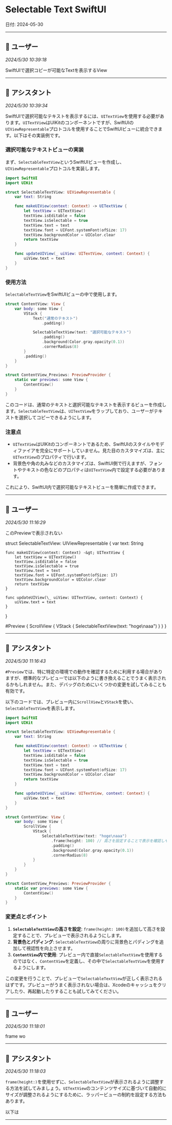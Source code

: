 # Selectable Text SwiftUI

日付: 2024-05-30

---

## 👤 ユーザー
*2024/5/30 10:39:18*

SwiftUIで選択コピーが可能なTextを表示するView

---

## 🤖 アシスタント
*2024/5/30 10:39:34*

SwiftUIで選択可能なテキストを表示するには、`UITextView`を使用する必要があります。`UITextView`はUIKitのコンポーネントですが、SwiftUIの`UIViewRepresentable`プロトコルを使用することでSwiftUIビューに統合できます。以下はその実装例です。

### 選択可能なテキストビューの実装

まず、`SelectableTextView`というSwiftUIビューを作成し、`UIViewRepresentable`プロトコルを実装します。

```swift
import SwiftUI
import UIKit

struct SelectableTextView: UIViewRepresentable {
    var text: String

    func makeUIView(context: Context) -> UITextView {
        let textView = UITextView()
        textView.isEditable = false
        textView.isSelectable = true
        textView.text = text
        textView.font = UIFont.systemFont(ofSize: 17)
        textView.backgroundColor = UIColor.clear
        return textView
    }

    func updateUIView(_ uiView: UITextView, context: Context) {
        uiView.text = text
    }
}
```

### 使用方法

`SelectableTextView`をSwiftUIビューの中で使用します。

```swift
struct ContentView: View {
    var body: some View {
        VStack {
            Text("通常のテキスト")
                .padding()

            SelectableTextView(text: "選択可能なテキスト")
                .padding()
                .background(Color.gray.opacity(0.1))
                .cornerRadius(8)
        }
        .padding()
    }
}

struct ContentView_Previews: PreviewProvider {
    static var previews: some View {
        ContentView()
    }
}
```

このコードは、通常のテキストと選択可能なテキストを表示するビューを作成します。`SelectableTextView`は、`UITextView`をラップしており、ユーザーがテキストを選択してコピーできるようにします。

### 注意点

- `UITextView`はUIKitのコンポーネントであるため、SwiftUIのスタイルやモディファイアを完全にサポートしていません。見た目のカスタマイズは、主に`UITextView`のプロパティで行います。
- 背景色や角の丸みなどのカスタマイズは、SwiftUI側で行えますが、フォントやテキストの色などのプロパティは`UITextView`内で設定する必要があります。

これにより、SwiftUI内で選択可能なテキストビューを簡単に作成できます。

---

## 👤 ユーザー
*2024/5/30 11:16:29*

このPreviewで表示されない

struct SelectableTextView: UIViewRepresentable {
    var text: String

    func makeUIView(context: Context) -&gt; UITextView {
        let textView = UITextView()
        textView.isEditable = false
        textView.isSelectable = true
        textView.text = text
        textView.font = UIFont.systemFont(ofSize: 17)
        textView.backgroundColor = UIColor.clear
        return textView
    }

    func updateUIView(\_ uiView: UITextView, context: Context) {
        uiView.text = text
    }
}

#Preview {
    ScrollView {
        VStack {
            SelectableTextView(text: "hoge\\naaa")
        }
    }
}

---

## 🤖 アシスタント
*2024/5/30 11:16:43*

`#Preview`では、特に特定の環境での動作を確認するために利用する場合がありますが、標準的なプレビューでは以下のように書き換えることでうまく表示されるかもしれません。また、デバッグのためにいくつかの変更を試してみることも有効です。

以下のコードでは、プレビュー内に`ScrollView`と`VStack`を使い、`SelectableTextView`を表示します。

```swift
import SwiftUI
import UIKit

struct SelectableTextView: UIViewRepresentable {
    var text: String

    func makeUIView(context: Context) -> UITextView {
        let textView = UITextView()
        textView.isEditable = false
        textView.isSelectable = true
        textView.text = text
        textView.font = UIFont.systemFont(ofSize: 17)
        textView.backgroundColor = UIColor.clear
        return textView
    }

    func updateUIView(_ uiView: UITextView, context: Context) {
        uiView.text = text
    }
}

struct ContentView: View {
    var body: some View {
        ScrollView {
            VStack {
                SelectableTextView(text: "hoge\naaa")
                    .frame(height: 100) // 高さを設定することで表示を確認しやすくする
                    .padding()
                    .background(Color.gray.opacity(0.1))
                    .cornerRadius(8)
            }
        }
    }
}

struct ContentView_Previews: PreviewProvider {
    static var previews: some View {
        ContentView()
    }
}
```

### 変更点とポイント
1. **`SelectableTextView`の高さを設定**: `frame(height: 100)`を追加して高さを設定することで、プレビューで表示されるようにします。
2. **背景色とパディング**: `SelectableTextView`の周りに背景色とパディングを追加して視認性を向上させます。
3. **`ContentView`内で使用**: プレビュー内で直接`SelectableTextView`を使用するのではなく、`ContentView`を定義し、その中で`SelectableTextView`を使用するようにします。

この変更を行うことで、プレビューで`SelectableTextView`が正しく表示されるはずです。プレビューがうまく表示されない場合は、Xcodeのキャッシュをクリアしたり、再起動したりすることも試してみてください。

---

## 👤 ユーザー
*2024/5/30 11:18:01*

frame wo

---

## 🤖 アシスタント
*2024/5/30 11:18:03*

`frame(height:)`を使用せずに、`SelectableTextView`が表示されるように調整する方法を試してみましょう。`UITextView`のコンテンツサイズに基づいて自動的にサイズが調整されるようにするために、ラッパービューの制約を設定する方法もあります。

以下は

---
